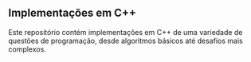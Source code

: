 ## Implementações em C++

Este repositório contém implementações em C++ de uma variedade de questões de programação, desde algoritmos básicos até desafios mais complexos. 
